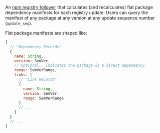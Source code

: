 An [npm registry follower][follower] that calculates (and recalculates)
flat package dependency manifests for each registry update. Users can
query the manifest of any package at any version at any update sequence
number (`update_seq`).

Flat package manifests are shaped like:

```javascript
[
  // "Dependency Records"
  {
    name: String,
    version: SemVer,
    // Optional.  Indicates the package is a direct dependency.
    range: SemVerRange,
    links: [
      // "Link Records"
      {
        name: String,
        version: SemVer,
        range: SemVerRange
      }
      // ...
    ]
  }
  // ...
]
```

[follower]: https://github.com/npm/registry-follower-tutorial
